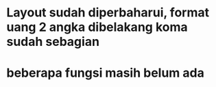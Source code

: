 # Layout sudah diperbaharui, format uang 2 angka dibelakang koma sudah sebagian
# beberapa fungsi masih belum ada
